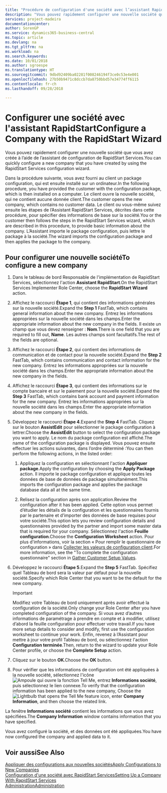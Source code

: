 ```yaml
---
title: "Procédure de configuration d'une société avec l’assistant RapidStart | Microsoft Docs"
description: "Vous pouvez rapidement configurer une nouvelle société que vous avez créée à l’aide de l’assistant de configuration de RapidStart Services."
services: project-madeira
documentationcenter: 
author: SorenGP
ms.service: dynamics365-business-central
ms.topic: article
ms.devlang: na
ms.tgt_pltfrm: na
ms.workload: na
ms.search.keywords: 
ms.date: 10/01/2018
ms.author: sgroespe
ms.translationtype: HT
ms.sourcegitcommit: 9dbd92409ba02281f008246194f3ce0c53e4e001
ms.openlocfilehash: 27b50b9471c8dccb7da8750bbd57e34774ff6115
ms.contentlocale: fr-ch
ms.lasthandoff: 09/28/2018

---
```

# <a name="configure-a-company-with-the-rapidstart-wizard"></a><span data-ttu-id="887f1-103">Configurer une société avec l'assistant RapidStart</span><span class="sxs-lookup"><span data-stu-id="887f1-103">Configure a Company with the RapidStart Wizard</span></span>
<span data-ttu-id="887f1-104">Vous pouvez rapidement configurer une nouvelle société que vous avez créée à l’aide de l’assistant de configuration de RapidStart Services.</span><span class="sxs-lookup"><span data-stu-id="887f1-104">You can quickly configure a new company that you have created by using the RapidStart Services configuration wizard.</span></span>

<span data-ttu-id="887f1-105">Dans la procédure suivante, vous avez fourni au client un package configuration, qui est ensuite installé sur un ordinateur.</span><span class="sxs-lookup"><span data-stu-id="887f1-105">In the following procedure, you have provided the customer with the configuration package, which is then installed on a computer.</span></span> <span data-ttu-id="887f1-106">Le client ouvre la nouvelle société, qui ne contient aucune donnée client.</span><span class="sxs-lookup"><span data-stu-id="887f1-106">The customer opens the new company, which contains no customer data.</span></span> <span data-ttu-id="887f1-107">Le client ou vous-même suivez ensuite les étapes de l’Assistant RapidStart Services, décrites dans cette procédure, pour spécifier des informations de base sur la société.</span><span class="sxs-lookup"><span data-stu-id="887f1-107">You or the customer then follows the steps in the RapidStart Services wizard, which are described in this procedure, to provide basic information about the company.</span></span> <span data-ttu-id="887f1-108">L’Assistant importe le package configuration, puis lettre le package à la société.</span><span class="sxs-lookup"><span data-stu-id="887f1-108">The wizard imports the configuration package and then applies the package to the company.</span></span>  

## <a name="to-configure-a-new-company"></a><span data-ttu-id="887f1-109">Pour configurer une nouvelle société</span><span class="sxs-lookup"><span data-stu-id="887f1-109">To configure a new company</span></span>  
1. <span data-ttu-id="887f1-110">Dans le tableau de bord Responsable de l'implémentation de RapidStart Services, sélectionnez l'action **Assistant RapidStart**.</span><span class="sxs-lookup"><span data-stu-id="887f1-110">On the RapidStart Services Implementer Role Center, choose the **RapidStart Wizard** action.</span></span>  
2. <span data-ttu-id="887f1-111">Affichez le raccourci **Étape 1**, qui contient des informations générales sur la nouvelle société.</span><span class="sxs-lookup"><span data-stu-id="887f1-111">Expand the **Step 1** FastTab, which contains general information about the new company.</span></span> <span data-ttu-id="887f1-112">Entrez les informations appropriées sur la nouvelle société dans les champs.</span><span class="sxs-lookup"><span data-stu-id="887f1-112">Enter the appropriate information about the new company in the fields.</span></span> <span data-ttu-id="887f1-113">Il existe un champ que vous devez renseigner : **Nom**.</span><span class="sxs-lookup"><span data-stu-id="887f1-113">There is one field that you are required to fill out, **Name**.</span></span> <span data-ttu-id="887f1-114">Les autres champs sont facultatifs.</span><span class="sxs-lookup"><span data-stu-id="887f1-114">The rest of the fields are optional.</span></span>  
3. <span data-ttu-id="887f1-115">Affichez le raccourci **Étape 2**, qui contient des informations de communication et de contact pour la nouvelle société.</span><span class="sxs-lookup"><span data-stu-id="887f1-115">Expand the **Step 2** FastTab, which contains communication and contact information for the new company.</span></span> <span data-ttu-id="887f1-116">Entrez les informations appropriées sur la nouvelle société dans les champs.</span><span class="sxs-lookup"><span data-stu-id="887f1-116">Enter the appropriate information about the new company in the fields.</span></span>
4. <span data-ttu-id="887f1-117">Affichez le raccourci **Étape 3**, qui contient des informations sur le compte bancaire et sur le paiement pour la nouvelle société.</span><span class="sxs-lookup"><span data-stu-id="887f1-117">Expand the **Step 3** FastTab, which contains bank account and payment information for the new company.</span></span> <span data-ttu-id="887f1-118">Entrez les informations appropriées sur la nouvelle société dans les champs.</span><span class="sxs-lookup"><span data-stu-id="887f1-118">Enter the appropriate information about the new company in the fields.</span></span>  
5. <span data-ttu-id="887f1-119">Développez le raccourci **Étape 4**.</span><span class="sxs-lookup"><span data-stu-id="887f1-119">Expand the **Step 4** FastTab.</span></span> <span data-ttu-id="887f1-120">Cliquez sur le bouton **AssistEdit** pour sélectionner le package configuration à lettrer.</span><span class="sxs-lookup"><span data-stu-id="887f1-120">Choose the **AssistEdit** button to select the configuration package you want to apply.</span></span> <span data-ttu-id="887f1-121">Le nom du package configuration est affiché.</span><span class="sxs-lookup"><span data-stu-id="887f1-121">The name of the configuration package is displayed.</span></span> <span data-ttu-id="887f1-122">Vous pouvez ensuite effectuer les actions suivantes, dans l’ordre déterminé :</span><span class="sxs-lookup"><span data-stu-id="887f1-122">You can then perform the following actions, in the listed order:</span></span>  

    1. <span data-ttu-id="887f1-123">Appliquez la configuration en sélectionnant l'action **Appliquer package**.</span><span class="sxs-lookup"><span data-stu-id="887f1-123">Apply the configuration by choosing the **Apply Package** action.</span></span> <span data-ttu-id="887f1-124">Il importe le package configuration et applique toutes les données de base de données de package simultanément.</span><span class="sxs-lookup"><span data-stu-id="887f1-124">This imports the configuration package and applies the package database data all at the same time.</span></span>  

    2. <span data-ttu-id="887f1-125">Relisez la configuration après son application.</span><span class="sxs-lookup"><span data-stu-id="887f1-125">Review the configuration after it has been applied.</span></span> <span data-ttu-id="887f1-126">Cette option vous permet d’étudier les détails de la configuration et les questionnaires fournis par le partenaire et d’importer des données de base requises pour votre société.</span><span class="sxs-lookup"><span data-stu-id="887f1-126">This option lets you review configuration details and questionnaires provided by the partner and import some master data that is required for your company.</span></span> <span data-ttu-id="887f1-127">Sélectionnez l'action **Feuille configuration**.</span><span class="sxs-lookup"><span data-stu-id="887f1-127">Choose the **Configuration Worksheet** action.</span></span> <span data-ttu-id="887f1-128">Pour plus d'informations, voir la section « Pour remplir le questionnaire de configuration » dans [Collecter les valeurs de configuration client](admin-gather-customer-setup-values.md).</span><span class="sxs-lookup"><span data-stu-id="887f1-128">For more information, see the "To complete the configuration questionnaire" section in [Gather Customer Setup Values](admin-gather-customer-setup-values.md).</span></span>  

6. <span data-ttu-id="887f1-129">Développez le raccourci **Étape 5**.</span><span class="sxs-lookup"><span data-stu-id="887f1-129">Expand the **Step 5** FastTab.</span></span> <span data-ttu-id="887f1-130">Spécifiez quel Tableau de bord sera la valeur par défaut pour la nouvelle société.</span><span class="sxs-lookup"><span data-stu-id="887f1-130">Specify which Role Center that you want to be the default for the new company.</span></span>  

    > [!IMPORTANT]  
    >  <span data-ttu-id="887f1-131">Modifiez votre Tableau de bord uniquement après avoir effectué la configuration de la société.</span><span class="sxs-lookup"><span data-stu-id="887f1-131">Only change your Role Center after you have completed configuration of the company.</span></span> <span data-ttu-id="887f1-132">Si vous avez d’autres informations de paramétrage à prendre en compte et à modifier, utilisez d’abord la feuille configuration pour effectuer votre travail.</span><span class="sxs-lookup"><span data-stu-id="887f1-132">If you have more setup details to consider and modify, first use the configuration worksheet to continue your work.</span></span> <span data-ttu-id="887f1-133">Enfin, revenez à l’Assistant pour mettre à jour votre profil Tableau de bord, ou sélectionnez l'action **Configuration terminée**.</span><span class="sxs-lookup"><span data-stu-id="887f1-133">Then, return to the wizard to update your Role Center profile, or choose the **Complete Setup** action.</span></span>

7. <span data-ttu-id="887f1-134">Cliquez sur le bouton **OK**.</span><span class="sxs-lookup"><span data-stu-id="887f1-134">Choose the **OK** button.</span></span>  
8. <span data-ttu-id="887f1-135">Pour vérifier que les informations de configuration ont été appliquées à la nouvelle société, sélectionnez l'icône ![Ampoule qui ouvre la fonction Tell Me](media/ui-search/search_small.png "Dites-moi ce que vous voulez faire"), entrez **Informations société**, puis sélectionnez le lien connexe.</span><span class="sxs-lookup"><span data-stu-id="887f1-135">To verify that the configuration information has been applied to the new company, Choose the ![Lightbulb that opens the Tell Me feature](media/ui-search/search_small.png "Tell me what you want to do") icon, enter **Company Information**, and then choose the related link.</span></span>

<span data-ttu-id="887f1-136">La fenêtre **Informations société** contient les informations que vous avez spécifiées.</span><span class="sxs-lookup"><span data-stu-id="887f1-136">The **Company Information** window contains information that you have specified.</span></span>   

<span data-ttu-id="887f1-137">Vous avez configuré la société, et des données ont été appliquées.</span><span class="sxs-lookup"><span data-stu-id="887f1-137">You have now configured the company and applied data to it.</span></span>  

## <a name="see-also"></a><span data-ttu-id="887f1-138">Voir aussi</span><span class="sxs-lookup"><span data-stu-id="887f1-138">See Also</span></span>  
[<span data-ttu-id="887f1-139">Appliquer des configurations aux nouvelles sociétés</span><span class="sxs-lookup"><span data-stu-id="887f1-139">Apply Configurations to New Companies</span></span>](admin-apply-configuration-to-new-companies.md)  
[<span data-ttu-id="887f1-140">Configuration d'une société avec RapidStart Services</span><span class="sxs-lookup"><span data-stu-id="887f1-140">Setting Up a Company With RapidStart Services</span></span>](admin-set-up-a-company-with-rapidstart.md)  
[<span data-ttu-id="887f1-141">Administration</span><span class="sxs-lookup"><span data-stu-id="887f1-141">Administration</span></span>](admin-setup-and-administration.md)

